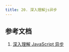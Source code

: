 ```yaml
---
title: 20. 深入理解js异步
---
```


## 参考文档
1. [深入理解 JavaScript 异步](https://github.com/wangfupeng1988/js-async-tutorial)
